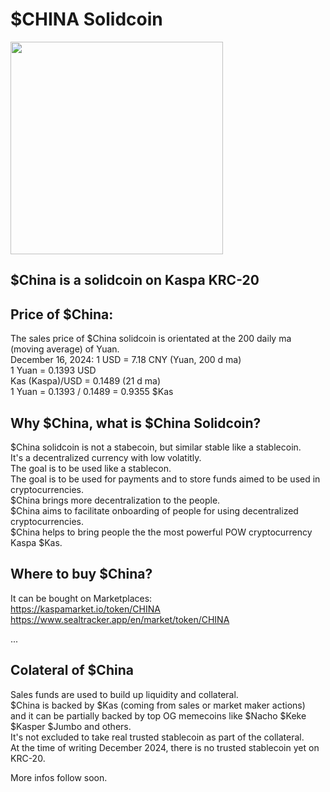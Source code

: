 # $CHINA Solidcoin
<img src="https://raw.githubusercontent.com/Logos-and-Socials/refs/heads/main/Solidcoin-Logos/China-Logo.jpg" width="340" height="340">  

## $China is a solidcoin on Kaspa KRC-20

## Price of $China:  
The sales price of $China solidcoin is orientated at the 200 daily ma (moving average) of Yuan.  
December 16, 2024: 
1 USD = 7.18 CNY (Yuan, 200 d ma)  
1 Yuan = 0.1393 USD  
Kas (Kaspa)/USD = 0.1489  (21 d ma)    
1 Yuan = 0.1393 / 0.1489 = 0.9355 $Kas  

## Why $China, what is $China Solidcoin?  

$China solidcoin is not a stabecoin, but similar stable like a stablecoin.  
It's a decentralized currency with low volatitly.  
The goal is to be used like a stablecon.  
The goal is to be used for payments and to store funds aimed to be used in cryptocurrencies.  
$China brings more decentralization to the people.  
$China aims to facilitate onboarding of people for using decentralized cryptocurrencies.  
$China helps to bring people the the most powerful POW cryptocurrency Kaspa $Kas.

## Where to buy $China?  

It can be bought on Marketplaces:  
https://kaspamarket.io/token/CHINA  
https://www.sealtracker.app/en/market/token/CHINA  

...
## Colateral of $China  
Sales funds are used to build up liquidity and collateral.  
$China is backed by $Kas (coming from sales or market maker actions)  
and it can be partially backed by top OG memecoins like $Nacho $Keke $Kasper $Jumbo and others.  
It's not excluded to take real trusted stablecoin as part of the collateral.  
At the time of writing December 2024, there is no trusted stablecoin yet on KRC-20.




More infos follow soon.
